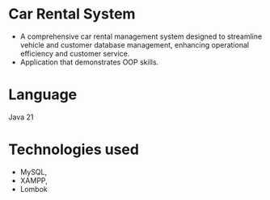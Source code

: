 # Car Rental System
- A comprehensive car rental management system designed to streamline vehicle and customer database management, enhancing operational efficiency and customer service.
- Application that demonstrates OOP skills.
# Language
Java 21
# Technologies used
- MySQL,
- XAMPP,
- Lombok
